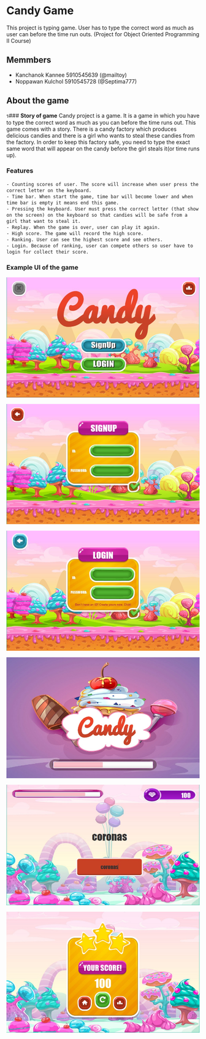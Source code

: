 # **Candy Game**
This project is typing game. User has to type the correct word as much as user can before the time run outs.
(Project for Object Oriented Programming II Course)

## **Memmbers**
- Kanchanok Kannee 5910545639 (@mailtoy)
- Noppawan Kulchol 5910545728 (@Septima777)

## **About the game**

ร### **Story of game**
	Candy project is a game. It is a game in which you have to type the correct word as much as you can before 
	the time runs out. This game comes with a story. There is a candy factory which produces delicious candies
	and there is a girl who wants to steal these candies from the factory. In order to keep this factory safe,
	you need to type the exact same word that will appear on the candy before the girl steals it(or time runs up).

### **Features**
	- Counting scores of user. The score will increase when user press the correct letter on the keyboard.
	- Time bar. When start the game, time bar will become lower and when time bar is empty it means end this game. 
	- Pressing the keyboard. User must press the correct letter (that show on the screen) on the keyboard so that candies will be safe from a girl that want to steal it.
	- Replay. When the game is over, user can play it again.
	- High score. The game will record the high score.
	- Ranking. User can see the highest score and see others.
	- Login. Because of ranking, user can compete others so user have to login for collect their score.

### **Example UI of the game**
![alt text](https://github.com/mailtoy/CandyGame/blob/master/src/resource/homePage.jpg)

![alt text](https://github.com/mailtoy/CandyGame/blob/master/src/resource/signupPage.jpg)

![alt text](https://github.com/mailtoy/CandyGame/blob/master/src/resource/loginPage.jpg)

![alt text](https://github.com/mailtoy/CandyGame/blob/master/src/resource/loadingPage.jpg)

![alt text](https://github.com/mailtoy/CandyGame/blob/master/src/resource/gamePage.jpg)

![alt text](https://github.com/mailtoy/CandyGame/blob/master/src/resource/scorePage.jpg)
